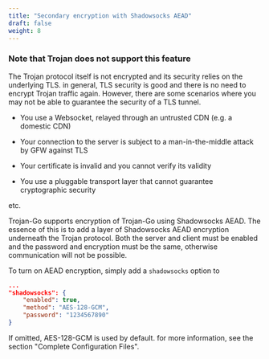 ```yaml
---
title: "Secondary encryption with Shadowsocks AEAD"
draft: false
weight: 8
---
```


### Note that Trojan does not support this feature

The Trojan protocol itself is not encrypted and its security relies on the underlying TLS. in general, TLS security is good and there is no need to encrypt Trojan traffic again. However, there are some scenarios where you may not be able to guarantee the security of a TLS tunnel.

- You use a Websocket, relayed through an untrusted CDN (e.g. a domestic CDN)

- Your connection to the server is subject to a man-in-the-middle attack by GFW against TLS

- Your certificate is invalid and you cannot verify its validity

- You use a pluggable transport layer that cannot guarantee cryptographic security

etc.

Trojan-Go supports encryption of Trojan-Go using Shadowsocks AEAD. The essence of this is to add a layer of Shadowsocks AEAD encryption underneath the Trojan protocol. Both the server and client must be enabled and the password and encryption must be the same, otherwise communication will not be possible.

To turn on AEAD encryption, simply add a ```shadowsocks``` option to

```json
...
"shadowsocks": {
    "enabled": true,
    "method": "AES-128-GCM",
    "password": "1234567890"
}
```

If omitted, AES-128-GCM is used by default. for more information, see the section "Complete Configuration Files".
